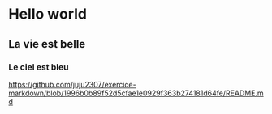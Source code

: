 
# Hello world
## La vie est belle
### Le ciel est bleu

https://github.com/juju2307/exercice-markdown/blob/1996b0b89f52d5cfae1e0929f363b274181d64fe/README.md
